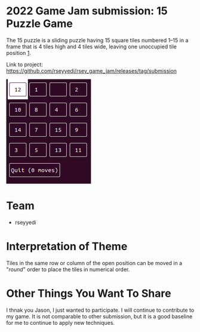 # 2022 Game Jam submission:  15 Puzzle Game 

The 15 puzzle is a sliding puzzle having 15 square tiles numbered 1–15 in a
frame that is 4 tiles high and 4 tiles wide, leaving one unoccupied tile 
position [1](https://en.wikipedia.org/wiki/15_puzzle).

Link to project: https://github.com/rseyyedi/rsey_game_jam/releases/tag/submission

![Screenshot from 15 Puzzle Game](https://raw.githubusercontent.com/rseyyedi/rsey_game_jam/main/img/v1.png "15 Puzzle Game")

# Team

 * rseyyedi

# Interpretation of Theme

Tiles in the same row or column of the open position can be moved in a "*round*" order to place the tiles in numerical order. 

# Other Things You Want To Share

I thnak you Jason, I just wanted to participate. I will continue to contribute to my game. It is not comparable to
other submission, but it is a good baseline for me to continue to apply new techniques.

